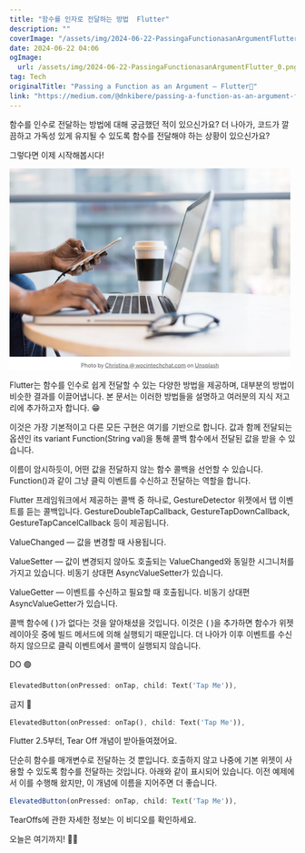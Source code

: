```yaml
---
title: "함수를 인자로 전달하는 방법  Flutter"
description: ""
coverImage: "/assets/img/2024-06-22-PassingaFunctionasanArgumentFlutter_0.png"
date: 2024-06-22 04:06
ogImage: 
  url: /assets/img/2024-06-22-PassingaFunctionasanArgumentFlutter_0.png
tag: Tech
originalTitle: "Passing a Function as an Argument — Flutter💙"
link: "https://medium.com/@dnkibere/passing-a-function-as-an-argument-flutter-e011ad2afd86"
---
```



함수를 인수로 전달하는 방법에 대해 궁금했던 적이 있으신가요? 더 나아가, 코드가 깔끔하고 가독성 있게 유지될 수 있도록 함수를 전달해야 하는 상황이 있으신가요?

그렇다면 이제 시작해봅시다!

![이미지](/assets/img/2024-06-22-PassingaFunctionasanArgumentFlutter_0.png)

Flutter는 함수를 인수로 쉽게 전달할 수 있는 다양한 방법을 제공하며, 대부분의 방법이 비슷한 결과를 이끌어냅니다. 본 문서는 이러한 방법들을 설명하고 여러분의 지식 저고리에 추가하고자 합니다. 😁

<div class="content-ad"></div>

이것은 가장 기본적이고 다른 모든 구현은 여기를 기반으로 합니다. 값과 함께 전달되는 옵션인 its variant Function(String val)을 통해 콜백 함수에서 전달된 값을 받을 수 있습니다.

이름이 암시하듯이, 어떤 값을 전달하지 않는 함수 콜백을 선언할 수 있습니다. Function()과 같이 그냥 클릭 이벤트를 수신하고 전달하는 역할을 합니다.

Flutter 프레임워크에서 제공하는 콜백 중 하나로, GestureDetector 위젯에서 탭 이벤트를 듣는 콜백입니다. GestureDoubleTapCallback, GestureTapDownCallback, GestureTapCancelCallback 등이 제공됩니다.

ValueChanged — 값을 변경할 때 사용됩니다.

<div class="content-ad"></div>

ValueSetter — 값이 변경되지 않아도 호출되는 ValueChanged와 동일한 시그니처를 가지고 있습니다. 비동기 상대편 AsyncValueSetter가 있습니다.

ValueGetter — 이벤트를 수신하고 필요할 때 호출됩니다. 비동기 상대편 AsyncValueGetter가 있습니다.

콜백 함수에 ( )가 없다는 것을 알아채셨을 것입니다. 이것은 ( )을 추가하면 함수가 위젯 레이아웃 중에 빌드 메서드에 의해 실행되기 때문입니다. 더 나아가 이후 이벤트를 수신하지 않으므로 클릭 이벤트에서 콜백이 실행되지 않습니다.

DO 🟢

<div class="content-ad"></div>

```dart
ElevatedButton(onPressed: onTap, child: Text('Tap Me')),
```

금지 🛑

```dart
ElevatedButton(onPressed: onTap(), child: Text('Tap Me')),
```

Flutter 2.5부터, Tear Off 개념이 받아들여졌어요.

<div class="content-ad"></div>

단순히 함수를 매개변수로 전달하는 것 뿐입니다. 호출하지 않고 나중에 기본 위젯이 사용할 수 있도록 함수를 전달하는 것입니다. 아래와 같이 표시되어 있습니다. 이전 예제에서 이를 수행해 왔지만, 이 개념에 이름을 지어주면 더 좋습니다. 

```js
ElevatedButton(onPressed: onTap, child: Text('Tap Me')),
```

TearOffs에 관한 자세한 정보는 이 비디오를 확인하세요. 

오늘은 여기까지! 👋👋